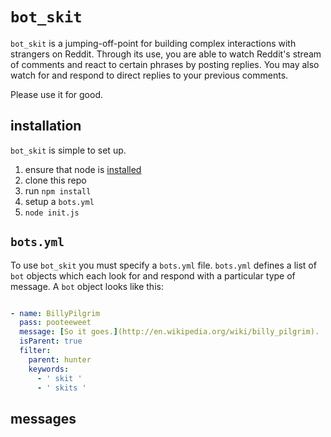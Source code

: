 # `bot_skit`

`bot_skit` is a jumping-off-point for building complex interactions with strangers on Reddit. Through its use, you are able to watch Reddit's stream of comments and react to certain phrases by posting replies.  You may also watch for and respond to direct replies to your previous comments.

Please use it for good.

## installation

`bot_skit` is simple to set up.

1. ensure that node is [installed](http://thechangelog.com/install-node-js-with-homebrew-on-os-x/)
2. clone this repo
2. run `npm install`
3. setup a `bots.yml`
4. `node init.js`

## `bots.yml`

To use `bot_skit` you must specify a `bots.yml` file. `bots.yml` defines a list of `bot` objects which each look for and respond with a particular type of message. A `bot` object looks like this:

```yaml

- name: BillyPilgrim
  pass: pooteeweet
  message: [So it goes.](http://en.wikipedia.org/wiki/billy_pilgrim).
  isParent: true
  filter:
    parent: hunter
    keywords:
      - ' skit '
      - ' skits '

```

## messages

